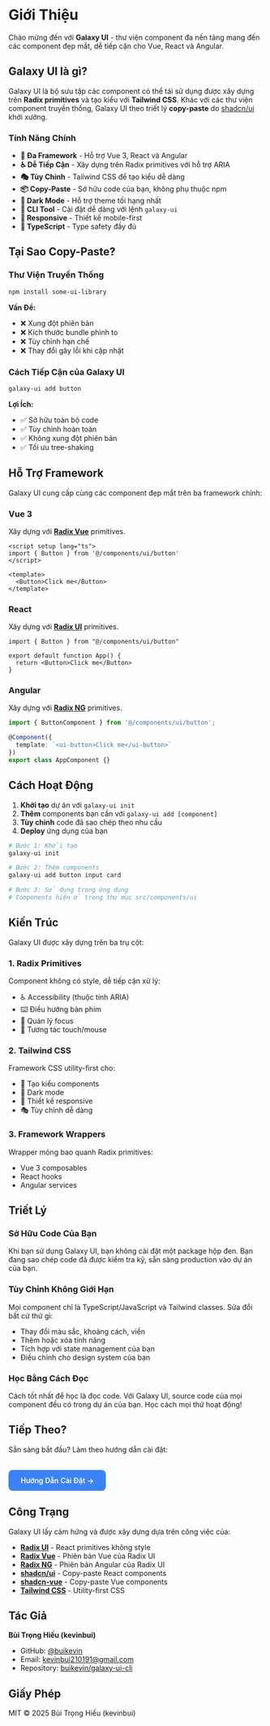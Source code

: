 # Giới Thiệu

Chào mừng đến với **Galaxy UI** - thư viện component đa nền tảng mang đến các component đẹp mắt, dễ tiếp cận cho Vue, React và Angular.

## Galaxy UI là gì?

Galaxy UI là bộ sưu tập các component có thể tái sử dụng được xây dựng trên **Radix primitives** và tạo kiểu với **Tailwind CSS**. Khác với các thư viện component truyền thống, Galaxy UI theo triết lý **copy-paste** do [shadcn/ui](https://ui.shadcn.com/) khởi xướng.

### Tính Năng Chính

- **🎨 Đa Framework** - Hỗ trợ Vue 3, React và Angular
- **♿ Dễ Tiếp Cận** - Xây dựng trên Radix primitives với hỗ trợ ARIA
- **🎭 Tùy Chỉnh** - Tailwind CSS để tạo kiểu dễ dàng
- **📦 Copy-Paste** - Sở hữu code của bạn, không phụ thuộc npm
- **🌙 Dark Mode** - Hỗ trợ theme tối hạng nhất
- **🚀 CLI Tool** - Cài đặt dễ dàng với lệnh `galaxy-ui`
- **📱 Responsive** - Thiết kế mobile-first
- **🔧 TypeScript** - Type safety đầy đủ

## Tại Sao Copy-Paste?

### Thư Viện Truyền Thống

```bash
npm install some-ui-library
```

**Vấn Đề:**
- ❌ Xung đột phiên bản
- ❌ Kích thước bundle phình to
- ❌ Tùy chỉnh hạn chế
- ❌ Thay đổi gây lỗi khi cập nhật

### Cách Tiếp Cận của Galaxy UI

```bash
galaxy-ui add button
```

**Lợi Ích:**
- ✅ Sở hữu toàn bộ code
- ✅ Tùy chỉnh hoàn toàn
- ✅ Không xung đột phiên bản
- ✅ Tối ưu tree-shaking

## Hỗ Trợ Framework

Galaxy UI cung cấp cùng các component đẹp mắt trên ba framework chính:

### Vue 3

Xây dựng với **[Radix Vue](https://www.radix-vue.com/)** primitives.

```vue
<script setup lang="ts">
import { Button } from '@/components/ui/button'
</script>

<template>
  <Button>Click me</Button>
</template>
```

### React

Xây dựng với **[Radix UI](https://www.radix-ui.com/)** primitives.

```tsx
import { Button } from "@/components/ui/button"

export default function App() {
  return <Button>Click me</Button>
}
```

### Angular

Xây dựng với **[Radix NG](https://www.radix-ng.com/)** primitives.

```typescript
import { ButtonComponent } from '@/components/ui/button';

@Component({
  template: `<ui-button>Click me</ui-button>`
})
export class AppComponent {}
```

## Cách Hoạt Động

1. **Khởi tạo** dự án với `galaxy-ui init`
2. **Thêm** components bạn cần với `galaxy-ui add [component]`
3. **Tùy chỉnh** code đã sao chép theo nhu cầu
4. **Deploy** ứng dụng của bạn

```bash
# Bước 1: Khởi tạo
galaxy-ui init

# Bước 2: Thêm components
galaxy-ui add button input card

# Bước 3: Sử dụng trong ứng dụng
# Components hiện ở trong thư mục src/components/ui
```

## Kiến Trúc

Galaxy UI được xây dựng trên ba trụ cột:

### 1. Radix Primitives

Component không có style, dễ tiếp cận xử lý:
- ♿ Accessibility (thuộc tính ARIA)
- ⌨️ Điều hướng bàn phím
- 🎯 Quản lý focus
- 📱 Tương tác touch/mouse

### 2. Tailwind CSS

Framework CSS utility-first cho:
- 🎨 Tạo kiểu components
- 🌙 Dark mode
- 📱 Thiết kế responsive
- 🎭 Tùy chỉnh dễ dàng

### 3. Framework Wrappers

Wrapper mỏng bao quanh Radix primitives:
- Vue 3 composables
- React hooks
- Angular services

## Triết Lý

### Sở Hữu Code Của Bạn

Khi bạn sử dụng Galaxy UI, bạn không cài đặt một package hộp đen. Bạn đang sao chép code đã được kiểm tra kỹ, sẵn sàng production vào dự án của bạn.

### Tùy Chỉnh Không Giới Hạn

Mọi component chỉ là TypeScript/JavaScript và Tailwind classes. Sửa đổi bất cứ thứ gì:
- Thay đổi màu sắc, khoảng cách, viền
- Thêm hoặc xóa tính năng
- Tích hợp với state management của bạn
- Điều chỉnh cho design system của bạn

### Học Bằng Cách Đọc

Cách tốt nhất để học là đọc code. Với Galaxy UI, source code của mọi component đều có trong dự án của bạn. Học cách mọi thứ hoạt động!

## Tiếp Theo?

Sẵn sàng bắt đầu? Làm theo hướng dẫn cài đặt:

<div style="margin-top: 2rem;">
  <a href="./installation" style="display: inline-block; padding: 0.75rem 1.5rem; background: #3b82f6; color: white; border-radius: 0.5rem; text-decoration: none; font-weight: 600;">
    Hướng Dẫn Cài Đặt →
  </a>
</div>

## Công Trạng

Galaxy UI lấy cảm hứng và được xây dựng dựa trên công việc của:

- **[Radix UI](https://www.radix-ui.com/)** - React primitives không style
- **[Radix Vue](https://www.radix-vue.com/)** - Phiên bản Vue của Radix UI
- **[Radix NG](https://www.radix-ng.com/)** - Phiên bản Angular của Radix UI
- **[shadcn/ui](https://ui.shadcn.com/)** - Copy-paste React components
- **[shadcn-vue](https://www.shadcn-vue.com/)** - Copy-paste Vue components
- **[Tailwind CSS](https://tailwindcss.com/)** - Utility-first CSS

## Tác Giả

**Bùi Trọng Hiếu (kevinbui)**
- GitHub: [@buikevin](https://github.com/buikevin)
- Email: kevinbui210191@gmail.com
- Repository: [buikevin/galaxy-ui-cli](https://github.com/buikevin/galaxy-ui-cli)

## Giấy Phép

MIT © 2025 Bùi Trọng Hiếu (kevinbui)
